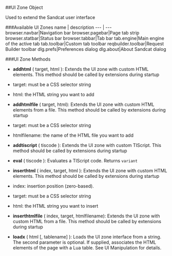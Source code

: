 ##UI Zone Object

Used to extend the Sandcat user interface

###Available UI Zones
name | description
--- | ---
browser.navbar|Navigation bar
browser.pagebar|Page tab strip
browser.statbar|Status bar
browser.tabbar|Tab bar
tab.engine|Main engine of the active tab
tab.toolbar|Custom tab toolbar
reqbuilder.toolbar|Request Builder toolbar
dlg.prefs|Preferences dialog
dlg.about|About Sandcat dialog

###UI Zone Methods

* **addhtml** ( target, html ): Extends the UI zone with custom HTML elements. This method should be called by extensions during startup
 * target: must be a CSS selector string
 * html: the HTML string you want to add

* **addhtmlfile** ( target, html): Extends the UI zone with custom HTML elements from a file. This method should be called by extensions during startup
 * target: must be a CSS selector string
 * htmlfilename: the name of the HTML file you want to add

* **addtiscript** ( tiscode ): Extends the UI zone with custom TIScript. This method should be called by extensions during startup

* **eval** ( tiscode ): Evaluates a TIScript code. Returns `variant`

* **inserthtml** ( index, target, html ): Extends the UI zone with custom HTML elements. This method should be called by extensions during startup
 * index: insertion position (zero-based).
 * target: must be a CSS selector string
 * html: the HTML string you want to insert

* **inserthtmlfile** ( index, target, htmlfilename): Extends the UI zone with custom HTML from a file. This method should be called by extensions during startup

* **loadx** ( html [, tablename] ): Loads the UI zone interface from a string. The second parameter is optional. If supplied, associates the HTML elements of the page with a Lua table. See UI Manipulation for details.